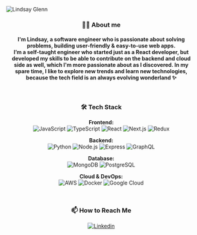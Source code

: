 ![Lindsay Glenn](https://github.com/lindsaycode05/lindsaycode05/assets/88434441/a704cdfb-1057-4b85-8446-6af4f2343c11)


<h3 align="center">🧍‍♂️ About me</h3>

<h4 align="center">I'm Lindsay, a software engineer who is passionate about solving problems, building user-friendly & easy-to-use web apps.
<br/>
I’m a self-taught engineer who started just as a React developer, but developed my skills to be able to contribute on the backend and cloud side as well, which I'm more passionate about as I discovered. In my spare time, I like to explore new trends and learn new technologies, because the tech field is an always evolving wonderland ✨</h4>
<br>

<!-- Tech Stack -->
<h3 align="center">🛠️ Tech Stack</h3>
<p align="center">
  <!-- Frontend -->
  <strong>Frontend:</strong><br/>
  <img src="https://img.shields.io/badge/JavaScript-F7DF1E?style=flat&logo=javascript&logoColor=black" alt="JavaScript"/>
  <img src="https://img.shields.io/badge/TypeScript-3178C6?style=flat&logo=typescript&logoColor=white" alt="TypeScript"/>
  <img src="https://img.shields.io/badge/React-61DAFB?style=flat&logo=react&logoColor=black" alt="React"/>
  <img src="https://img.shields.io/badge/Next.js-black?style=flat&logo=next.js&logoColor=white" alt="Next.js"/>
  <img src="https://img.shields.io/badge/Redux-764ABC?style=flat&logo=redux&logoColor=white" alt="Redux"/><br/>
</p>

<p align="center">
  <!-- Backend -->
  <strong>Backend:</strong><br/>
  <img src="https://img.shields.io/badge/Python-3776AB?style=flat&logo=python&logoColor=white" alt="Python"/>
  <img src="https://img.shields.io/badge/Node.js-339933?style=flat&logo=node.js&logoColor=white" alt="Node.js"/>
  <img src="https://img.shields.io/badge/Express-000000?style=flat&logo=express&logoColor=white" alt="Express"/>
  <img src="https://img.shields.io/badge/GraphQL-E434AA?style=flat&logo=graphql&logoColor=white" alt="GraphQL"/><br/>
</p>

<p align="center">
  <!-- Database -->
  <strong>Database:</strong><br/>
  <img src="https://img.shields.io/badge/MongoDB-47A248?style=flat&logo=mongodb&logoColor=white" alt="MongoDB"/>
  <img src="https://img.shields.io/badge/PostgreSQL-336791?style=flat&logo=postgresql&logoColor=white" alt="PostgreSQL"/><br/>
</p>

<p align="center">
  <!-- Cloud & DevOps -->
  <strong>Cloud & DevOps:</strong><br/>
  <img src="https://img.shields.io/badge/AWS-232F3E?style=flat&logo=amazon-aws&logoColor=white" alt="AWS"/>
  <img src="https://img.shields.io/badge/Docker-2496ED?style=flat&logo=docker&logoColor=white" alt="Docker"/>
  <img src="https://img.shields.io/badge/Google_Cloud-4285F4?style=flat&logo=google-cloud&logoColor=white" alt="Google Cloud"/><br/>
</p>

<br>

<h3 align="center">📫 How to Reach Me</h3>
<p align="center">
  <a href="https://www.linkedin.com/in/lindsaycode/" target="_blank">
    <img src="https://img.shields.io/badge/lindsay_glenn-%230077B5.svg?style=for-the-badge&logo=linkedin&logoColor=white" alt="Linkedin" />
 </a>
</p>
